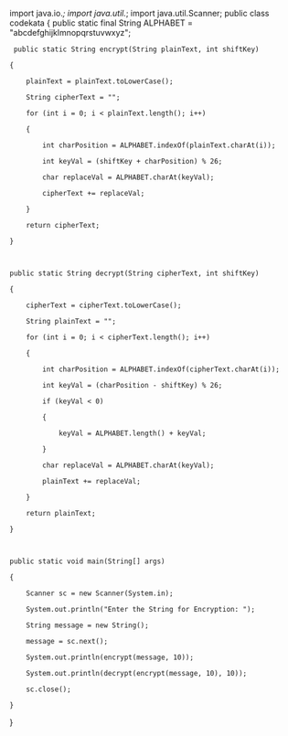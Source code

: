 import java.io.*;
import java.util.*;
import java.util.Scanner;
public class codekata
{
     public static final String ALPHABET = "abcdefghijklmnopqrstuvwxyz";

     public static String encrypt(String plainText, int shiftKey)

    {

        plainText = plainText.toLowerCase();

        String cipherText = "";

        for (int i = 0; i < plainText.length(); i++)

        {

            int charPosition = ALPHABET.indexOf(plainText.charAt(i));

            int keyVal = (shiftKey + charPosition) % 26;

            char replaceVal = ALPHABET.charAt(keyVal);

            cipherText += replaceVal;

        }

        return cipherText;

    }

 

    public static String decrypt(String cipherText, int shiftKey)

    {

        cipherText = cipherText.toLowerCase();

        String plainText = "";

        for (int i = 0; i < cipherText.length(); i++)

        {

            int charPosition = ALPHABET.indexOf(cipherText.charAt(i));

            int keyVal = (charPosition - shiftKey) % 26;

            if (keyVal < 0)

            {

                keyVal = ALPHABET.length() + keyVal;

            }

            char replaceVal = ALPHABET.charAt(keyVal);

            plainText += replaceVal;

        }

        return plainText;

    }

 

    public static void main(String[] args)

    {

        Scanner sc = new Scanner(System.in);

        System.out.println("Enter the String for Encryption: ");

        String message = new String();

        message = sc.next();

        System.out.println(encrypt(message, 10));

        System.out.println(decrypt(encrypt(message, 10), 10));

        sc.close();

    }

}

